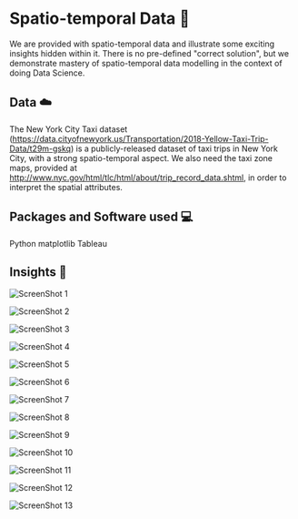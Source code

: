 # Spatio-temporal Data :metal:

We are provided with spatio-temporal data and illustrate some exciting insights hidden within it. There is no pre-defined "correct solution", but we demonstrate mastery of spatio-temporal data modelling in the context of doing Data Science.



## Data :cloud:
The New York City Taxi dataset (https://data.cityofnewyork.us/Transportation/2018-Yellow-Taxi-Trip-Data/t29m-gskq) is a publicly-released dataset of taxi trips in New York City, with a strong spatio-temporal aspect. We also need the taxi zone maps, provided at http://www.nyc.gov/html/tlc/html/about/trip_record_data.shtml, in order to interpret the spatial attributes.

## Packages and Software used :computer:
Python
matplotlib
Tableau

## Insights :pencil:

![ScreenShot 1](Visualizations/Insight#1.png)

![ScreenShot 2](Visualizations/Insight#1_1.png)

![ScreenShot 3](Visualizations/Insight#1_2.png)

![ScreenShot 4](Visualizations/Insight#1_3.png)

![ScreenShot 5](Visualizations/Insight#2_1.png)

![ScreenShot 6](Visualizations/Insight#2_2.png)

![ScreenShot 7](Visualizations/Insight#3_1.png)

![ScreenShot 8](Visualizations/Insight#3_2.png)

![ScreenShot 9](Visualizations/Insight#3_3.png)

![ScreenShot 10](Visualizations/Insight#3_4.png)

![ScreenShot 11](Visualizations/Insight#4.png)

![ScreenShot 12](Visualizations/Insight#5.png)

![ScreenShot 13](Visualizations/Insight#5_1.png)

